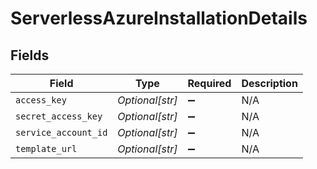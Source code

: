 # ServerlessAzureInstallationDetails


## Fields

| Field                | Type                 | Required             | Description          |
| -------------------- | -------------------- | -------------------- | -------------------- |
| `access_key`         | *Optional[str]*      | :heavy_minus_sign:   | N/A                  |
| `secret_access_key`  | *Optional[str]*      | :heavy_minus_sign:   | N/A                  |
| `service_account_id` | *Optional[str]*      | :heavy_minus_sign:   | N/A                  |
| `template_url`       | *Optional[str]*      | :heavy_minus_sign:   | N/A                  |